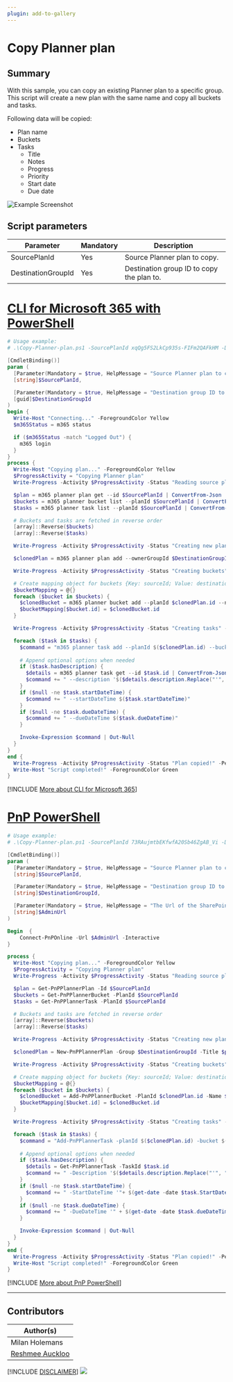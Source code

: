 ```yaml
---
plugin: add-to-gallery
---
```


# Copy Planner plan

## Summary

With this sample, you can copy an existing Planner plan to a specific group. This script will create a new plan with the same name and copy all buckets and tasks.

Following data will be copied:
* Plan name
* Buckets
* Tasks
  * Title
  * Notes
  * Progress
  * Priority
  * Start date
  * Due date

![Example Screenshot](assets/example.png)

## Script parameters

| Parameter | Mandatory | Description |
| --- | --- | --- |
| SourcePlanId | Yes | Source Planner plan to copy. |
| DestinationGroupId | Yes | Destination group ID to copy the plan to. |

# [CLI for Microsoft 365 with PowerShell](#tab/cli-m365-ps)

```powershell
# Usage example:
# .\Copy-Planner-plan.ps1 -SourcePlanId xqQg5FS2LkCp935s-FIFm2QAFkHM -DestinationGroupId 00000000-0000-0000-0000-000000000000

[CmdletBinding()]
param (
  [Parameter(Mandatory = $true, HelpMessage = "Source Planner plan to copy e.g. xqQg5FS2LkCp935s-FIFm2QAFkHM.")]
  [string]$SourcePlanId,

  [Parameter(Mandatory = $true, HelpMessage = "Destination group ID to copy the plan to e.g. 00000000-0000-0000-0000-000000000001.")]
  [guid]$DestinationGroupId
)
begin {
  Write-Host "Connecting..." -ForegroundColor Yellow   
  $m365Status = m365 status

  if ($m365Status -match "Logged Out") {
    m365 login
  }
}
process {
  Write-Host "Copying plan..." -ForegroundColor Yellow
  $ProgressActivity = "Copying Planner plan"
  Write-Progress -Activity $ProgressActivity -Status "Reading source plan data" -PercentComplete 0

  $plan = m365 planner plan get --id $SourcePlanId | ConvertFrom-Json
  $buckets = m365 planner bucket list --planId $SourcePlanId | ConvertFrom-Json
  $tasks = m365 planner task list --planId $SourcePlanId | ConvertFrom-Json

  # Buckets and tasks are fetched in reverse order
  [array]::Reverse($buckets)
  [array]::Reverse($tasks)

  Write-Progress -Activity $ProgressActivity -Status "Creating new plan at destination group" -PercentComplete 25

  $clonedPlan = m365 planner plan add --ownerGroupId $DestinationGroupId --title $plan.Title | ConvertFrom-Json

  Write-Progress -Activity $ProgressActivity -Status "Creating buckets" -PercentComplete 50

  # Create mapping object for buckets {Key: sourceId; Value: destinationId}
  $bucketMapping = @{}
  foreach ($bucket in $buckets) {
    $clonedBucket = m365 planner bucket add --planId $clonedPlan.id --name $bucket.name | ConvertFrom-Json
    $bucketMapping[$bucket.id] = $clonedBucket.id
  }

  Write-Progress -Activity $ProgressActivity -Status "Creating tasks" -PercentComplete 75

  foreach ($task in $tasks) {
    $command = "m365 planner task add --planId $($clonedPlan.id) --bucketId $($bucketMapping[$task.bucketId]) --title '$($task.title.Replace("'", "''"))' --percentComplete $($task.percentComplete)  --priority $($task.priority)"
    
    # Append optional options when needed
    if ($task.hasDescription) {
      $details = m365 planner task get --id $task.id | ConvertFrom-Json
      $command += " --description '$($details.description.Replace("'", "''"))'"
    }
    if ($null -ne $task.startDateTime) {
      $command += " --startDateTime $($task.startDateTime)"
    }
    if ($null -ne $task.dueDateTime) {
      $command += " --dueDateTime $($task.dueDateTime)"
    }

    Invoke-Expression $command | Out-Null
  }
}
end {
  Write-Progress -Activity $ProgressActivity -Status "Plan copied!" -PercentComplete 100 -Completed
  Write-Host "Script completed!" -ForegroundColor Green
}
```

[!INCLUDE [More about CLI for Microsoft 365](../../docfx/includes/MORE-CLIM365.md)]

# [PnP PowerShell](#tab/pnpps)
```powershell
# Usage example:
# .\Copy-Planner-plan.ps1 -SourcePlanId 73RAujmtbEKfwfA20Sb46ZgAB_Vi -DestinationGroupId 00000000-0000-0000-0000-000000000000 -AdminUrl https://contoso-admin.sharepoint.com

[CmdletBinding()]
param (
  [Parameter(Mandatory = $true, HelpMessage = "Source Planner plan to copy e.g. xqQg5FS2LkCp935s-FIFm2QAFkHM.")]
  [string]$SourcePlanId,

  [Parameter(Mandatory = $true, HelpMessage = "Destination group ID to copy the plan to e.g. 00000000-0000-0000-0000-000000000001.")]
  [string]$DestinationGroupId,

  [Parameter(Mandatory = $true, HelpMessage = "The Url of the SharePoint Admin Centre, e.g.https://contoso-admin.sharepoint.com  ")]
  [string]$AdminUrl
)

Begin  {
    Connect-PnPOnline -Url $AdminUrl -Interactive
}

process {
  Write-Host "Copying plan..." -ForegroundColor Yellow
  $ProgressActivity = "Copying Planner plan"
  Write-Progress -Activity $ProgressActivity -Status "Reading source plan data" -PercentComplete 0

  $plan = Get-PnPPlannerPlan -Id $SourcePlanId
  $buckets = Get-PnPPlannerBucket -PlanId $SourcePlanId 
  $tasks = Get-PnPPlannerTask -PlanId $SourcePlanId 

  # Buckets and tasks are fetched in reverse order
  [array]::Reverse($buckets)
  [array]::Reverse($tasks)

  Write-Progress -Activity $ProgressActivity -Status "Creating new plan at destination group" -PercentComplete 25

  $clonedPlan = New-PnPPlannerPlan -Group $DestinationGroupId -Title $plan.Title

  Write-Progress -Activity $ProgressActivity -Status "Creating buckets" -PercentComplete 50

  # Create mapping object for buckets {Key: sourceId; Value: destinationId}
  $bucketMapping = @{}
  foreach ($bucket in $buckets) {
    $clonedBucket = Add-PnPPlannerBucket -PlanId $clonedPlan.id -Name $bucket.name 
    $bucketMapping[$bucket.id] = $clonedBucket.id
  }

  Write-Progress -Activity $ProgressActivity -Status "Creating tasks" -PercentComplete 75

  foreach ($task in $tasks) {
    $command = "Add-PnPPlannerTask -planId $($clonedPlan.id) -bucket $($bucketMapping[$task.bucketId]) -Title '$($task.title.Replace("'", "''"))' -PercentComplete $($task.percentComplete)  -Priority $($task.priority)"
    
    # Append optional options when needed
    if ($task.hasDescription) {
      $details = Get-PnPPlannerTask -TaskId $task.id
      $command += " -Description '$($details.description.Replace("'", "''"))'"
    }
    if ($null -ne $task.startDateTime) {
      $command += " -StartDateTime '"+ $(get-date -date $task.StartDateTime -Format 'dd/MM/yyyy HH:mm') + "'"
    }
    if ($null -ne $task.dueDateTime) {
      $command += " -DueDateTime '" + $(get-date -date $task.dueDateTime -Format 'dd/MM/yyyy HH:mm') +"'"
    }

    Invoke-Expression $command | Out-Null
  }
}
end {
  Write-Progress -Activity $ProgressActivity -Status "Plan copied!" -PercentComplete 100 -Completed
  Write-Host "Script completed!" -ForegroundColor Green
}

```
[!INCLUDE [More about PnP PowerShell](../../docfx/includes/MORE-PNPPS.md)]

***
## Contributors

| Author(s) |
|-----------|
| Milan Holemans |
| [Reshmee Auckloo](https://github.com/reshmee011)|

[!INCLUDE [DISCLAIMER](../../docfx/includes/DISCLAIMER.md)]
<img src="https://pnptelemetry.azurewebsites.net/script-samples/scripts/planner-copy-planner-plan" aria-hidden="true" />

